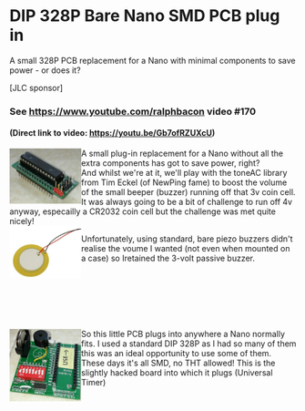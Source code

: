 # DIP 328P Bare Nano SMD PCB plug in
A small 328P PCB replacement for a Nano with minimal components to save power - or does it?

[JLC sponsor]

### See https://www.youtube.com/ralphbacon video #170
#### (Direct link to video: https://youtu.be/Gb7ofRZUXcU)

<img src="/images/IMG_20191112_131812.jpg" align="left" width="25%">
A small plug-in replacement for a Nano without all the extra components has got to save power, right?  
<br>  
And whilst we're at it, we'll play with the toneAC library from Tim Eckel (of NewPing fame) to boost the volume of the small beeper (buzzer) running off that 3v coin cell. It was always going to be a bit of challenge to run off 4v anyway, especailly a CR2032 coin cell but the challenge was met quite nicely!  
<br>  
<img src="/images/baree piezo.JPG" align="left" width="25%" style="clear:both">
<p>Unfortunately, using standard, bare piezo buzzers didn't realise the voume I wanted (not even when mounted on a case) so Iretained the 3-volt passive buzzer.
</p>
<br><br><br><br><br><br>
<img src="/images/IMG_20191112_131920.jpg" align="left" width="25%" style="clear:both">
So this little PCB plugs into anywhere a Nano normally fits. I used a standard DIP 328P as I had so many of them this was an ideal opportunity to use some of them. These days it's all SMD, no THT allowed!  
This is the slightly hacked board into which it plugs (Universal Timer)
